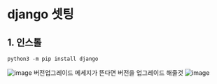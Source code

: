 # django 셋팅

## 1. 인스톨
```
python3 -m pip install django
```
![image](https://user-images.githubusercontent.com/96629767/153703429-1bb949e0-6fcd-47f7-9785-43d5269ea47f.png)
버전업그레이드 메세지가 뜬다면 버전을 업그레이드 해줄것 
![image](https://user-images.githubusercontent.com/96629767/153704054-f612b8a3-5384-4178-970d-562e9167320b.png)


